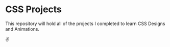 # CSS Projects

This repository will hold all of the projects I completed to learn CSS Designs and Animations.

✌
